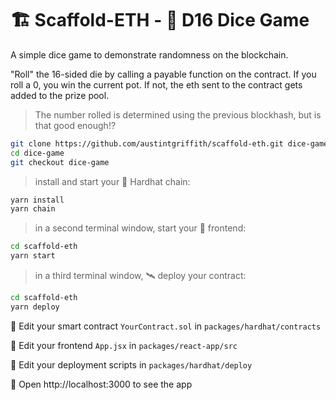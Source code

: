 # 🏗 Scaffold-ETH - 🎲 D16 Dice Game

A simple dice game to demonstrate randomness on the blockchain.

"Roll" the 16-sided die by calling a payable function on the contract. If you roll a 0, you win the current pot. If not, the eth sent to the contract gets added to the prize pool.

> The number rolled is determined using the previous blockhash, but is that good enough!?

```bash
git clone https://github.com/austintgriffith/scaffold-eth.git dice-game
cd dice-game
git checkout dice-game
```

> install and start your 👷‍ Hardhat chain:

```bash
yarn install
yarn chain
```

> in a second terminal window, start your 📱 frontend:

```bash
cd scaffold-eth
yarn start
```

> in a third terminal window, 🛰 deploy your contract:

```bash
cd scaffold-eth
yarn deploy
```

🔏 Edit your smart contract `YourContract.sol` in `packages/hardhat/contracts`

📝 Edit your frontend `App.jsx` in `packages/react-app/src`

💼 Edit your deployment scripts in `packages/hardhat/deploy`

📱 Open http://localhost:3000 to see the app
